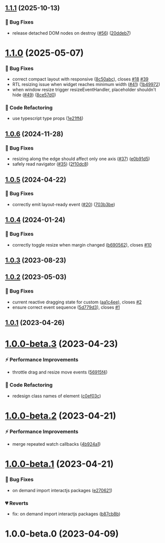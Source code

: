 ## [1.1.1](https://github.com/HJG20201314/grid-layout-plus/compare/v1.1.0...v1.1.1) (2025-10-13)

### 🐞 Bug Fixes

- release detached DOM nodes on destroy ([#56](https://github.com/HJG20201314/grid-layout-plus/issues/56)) ([20ddeb7](https://github.com/HJG20201314/grid-layout-plus/commit/20ddeb7d3efcf2ef3e9f14e87f3b548452e022d7))

# [1.1.0](https://github.com/HJG20201314/grid-layout-plus/compare/v1.0.6...v1.1.0) (2025-05-07)

### 🐞 Bug Fixes

- correct compact layout with responsive ([8c50abc](https://github.com/HJG20201314/grid-layout-plus/commit/8c50abc5241df3735a5ed44dabdc2db6b2b5e670)), closes [#18](https://github.com/HJG20201314/grid-layout-plus/issues/18) [#39](https://github.com/HJG20201314/grid-layout-plus/issues/39)
- RTL resizing issue when widget reaches minimum width ([#41](https://github.com/HJG20201314/grid-layout-plus/issues/41)) ([1b49972](https://github.com/HJG20201314/grid-layout-plus/commit/1b49972abe8bf13a501185ab3c95b4a097337c51))
- when window resize trigger resizeEventHandler, placeholder shouldn't hide ([#49](https://github.com/HJG20201314/grid-layout-plus/issues/49)) ([8ce57d0](https://github.com/HJG20201314/grid-layout-plus/commit/8ce57d0c79cbf5948fd2e85cd2f215d128d2133a))

### 🔨 Code Refactoring

- use typescript type props ([1e21ff4](https://github.com/HJG20201314/grid-layout-plus/commit/1e21ff4c280f43d93ae9d799254090a1d68b9c4e))

## [1.0.6](https://github.com/HJG20201314/grid-layout-plus/compare/v1.0.5...v1.0.6) (2024-11-28)

### 🐞 Bug Fixes

- resizing along the edge should affect only one axis ([#37](https://github.com/HJG20201314/grid-layout-plus/issues/37)) ([e0b91d5](https://github.com/HJG20201314/grid-layout-plus/commit/e0b91d545a80516c03d193b6bdbe96d76f76b55c))
- safely read navigator ([#35](https://github.com/HJG20201314/grid-layout-plus/issues/35)) ([2f10dc8](https://github.com/HJG20201314/grid-layout-plus/commit/2f10dc8978725ef9fdcda9edbc2d7a63e3e5ac53))

## [1.0.5](https://github.com/HJG20201314/grid-layout-plus/compare/v1.0.4...v1.0.5) (2024-04-22)

### 🐞 Bug Fixes

- correctly emit layout-ready event ([#20](https://github.com/HJG20201314/grid-layout-plus/issues/20)) ([703b3be](https://github.com/HJG20201314/grid-layout-plus/commit/703b3beeeb50bc29e5f2ddcf805be201b66396af))

## [1.0.4](https://github.com/HJG20201314/grid-layout-plus/compare/v1.0.3...v1.0.4) (2024-01-24)

### 🐞 Bug Fixes

- correctly toggle resize when margin changed ([b690562](https://github.com/HJG20201314/grid-layout-plus/commit/b690562f3671364e4bb33f436f0d834416239acb)), closes [#10](https://github.com/HJG20201314/grid-layout-plus/issues/10)

## [1.0.3](https://github.com/HJG20201314/grid-layout-plus/compare/v1.0.2...v1.0.3) (2023-08-23)

## [1.0.2](https://github.com/HJG20201314/grid-layout-plus/compare/v1.0.1...v1.0.2) (2023-05-03)

### 🐞 Bug Fixes

- current reactive dragging state for custom ([aa1c4ee](https://github.com/HJG20201314/grid-layout-plus/commit/aa1c4ee28fe48f95ec50af2c99f6af1397a280f4)), closes [#2](https://github.com/HJG20201314/grid-layout-plus/issues/2)
- ensure correct event sequence ([5d779d3](https://github.com/HJG20201314/grid-layout-plus/commit/5d779d313033cbbfda91fce6fcd46097e09d4000)), closes [#1](https://github.com/HJG20201314/grid-layout-plus/issues/1)

## [1.0.1](https://github.com/HJG20201314/grid-layout-plus/compare/v1.0.0-beta.3...v1.0.1) (2023-04-26)

# [1.0.0-beta.3](https://github.com/HJG20201314/grid-layout-plus/compare/v1.0.0-beta.2...v1.0.0-beta.3) (2023-04-23)

### ⚡ Performance Improvements

- throttle drag and resize move events ([56915f4](https://github.com/HJG20201314/grid-layout-plus/commit/56915f469a671f1a5e0b9b3077601c54b87c4839))

### 🔨 Code Refactoring

- redesign class names of element ([c0ef03c](https://github.com/HJG20201314/grid-layout-plus/commit/c0ef03c18f801dc4dc3632c53683258bddf09aee))

# [1.0.0-beta.2](https://github.com/HJG20201314/grid-layout-plus/compare/v1.0.0-beta.1...v1.0.0-beta.2) (2023-04-21)

### ⚡ Performance Improvements

- merge repeated watch callbacks ([4b924a1](https://github.com/HJG20201314/grid-layout-plus/commit/4b924a13364920ff5944b584c3485aadcf99d4e9))

# [1.0.0-beta.1](https://github.com/HJG20201314/grid-layout-plus/compare/v1.0.0-beta.0...v1.0.0-beta.1) (2023-04-21)

### 🐞 Bug Fixes

- on demand import interactjs packages ([e270621](https://github.com/HJG20201314/grid-layout-plus/commit/e270621996f806eaa023995f9328a004af2bbcb9))

### 💔 Reverts

- fix: on demand import interactjs packages ([b87cb8b](https://github.com/HJG20201314/grid-layout-plus/commit/b87cb8bea7d165179123383344297536980bcc11))

# 1.0.0-beta.0 (2023-04-09)
